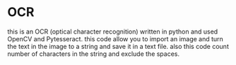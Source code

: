 # OCR
this is an OCR (optical character recognition) written in python and used OpenCV and Pytesseract. 
this code allow you to import an image and turn the text in the image to a string and save it in a text file.
also this code count number of characters in the string and exclude the spaces.
